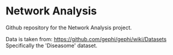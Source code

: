 # Network Analysis

Github repository for the Network Analysis project.

Data is taken from:
https://github.com/gephi/gephi/wiki/Datasets
Specifically the 'Diseasome' dataset.